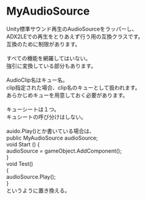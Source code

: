 MyAudioSource
=============
Unity標準サウンド再生のAudioSourceをラッパーし、<br>
ADX2LEでの再生をとりあえず行う用の互換クラスです。<br>
互換のために制限があります。<br>
<br>
すべての機能を網羅してはいない。<br>
強引に変換している部分もあります。<br>
<br>
AudioClip名はキュー名。<br>
clip指定された場合、clip名のキューとして扱われます。<br>
あらかじめキューを用意しておく必要があります。<br>
<br>
キューシートは１つ。<br>
キュシートの呼び分けはしない。<br>
<br>
auido.Play()とか書いている場合は、<br>
public MyAudioSource audioSource;<br>
void Start () {<br>
		audioSource = gameObject.AddComponent<MyAudioSource>();<br>
}<br>
void Test()<br>
{<br>
  audioSource.Play();<br>
}<br>
というように置き換える。<br>
